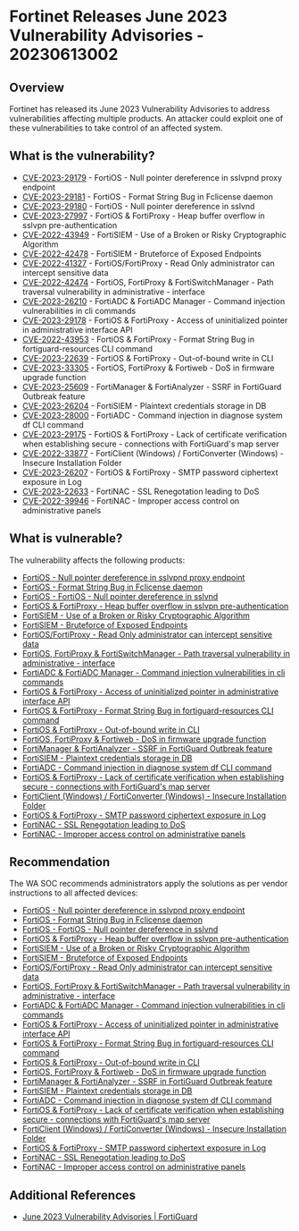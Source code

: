 # Fortinet Releases June 2023 Vulnerability Advisories - 20230613002

## Overview

Fortinet has released its June 2023 Vulnerability Advisories to address vulnerabilities affecting multiple products. An attacker could exploit one of these vulnerabilities to take control of an affected system.

## What is the vulnerability?

- [CVE-2023-29179](https://cve.mitre.org/cgi-bin/cvename.cgi?name=CVE-2023-29179) - FortiOS - Null pointer dereference in sslvpnd proxy endpoint
- [CVE-2023-29181](https://cve.mitre.org/cgi-bin/cvename.cgi?name=CVE-2023-29181) - FortiOS - Format String Bug in Fclicense daemon
- [CVE-2023-29180](https://cve.mitre.org/cgi-bin/cvename.cgi?name=CVE-2023-29180) - FortiOS - Null pointer dereference in sslvnd
- [CVE-2023-27997](https://cve.mitre.org/cgi-bin/cvename.cgi?name=CVE-2023-27997) - FortiOS & FortiProxy - Heap buffer overflow in sslvpn pre-authentication
- [CVE-2022-43949](https://cve.mitre.org/cgi-bin/cvename.cgi?name=CVE-2022-43949) - FortiSIEM - Use of a Broken or Risky Cryptographic Algorithm
- [CVE-2022-42478](https://cve.mitre.org/cgi-bin/cvename.cgi?name=CVE-2022-42478) - FortiSIEM - Bruteforce of Exposed Endpoints
- [CVE-2022-41327](https://cve.mitre.org/cgi-bin/cvename.cgi?name=CVE-2022-41327) - FortiOS/FortiProxy - Read Only administrator can intercept sensitive data
- [CVE-2022-42474](https://cve.mitre.org/cgi-bin/cvename.cgi?name=CVE-2022-42474) - FortiOS, FortiProxy & FortiSwitchManager - Path traversal vulnerability in administrative - interface
- [CVE-2023-26210](https://cve.mitre.org/cgi-bin/cvename.cgi?name=CVE-2023-26210) - FortiADC & FortiADC Manager - Command injection vulnerabilities in cli commands
- [CVE-2023-29178](https://cve.mitre.org/cgi-bin/cvename.cgi?name=CVE-2023-29178) - FortiOS & FortiProxy - Access of uninitialized pointer in administrative interface API
- [CVE-2022-43953](https://cve.mitre.org/cgi-bin/cvename.cgi?name=CVE-2022-43953) - FortiOS & FortiProxy - Format String Bug in fortiguard-resources CLI command
- [CVE-2023-22639](https://cve.mitre.org/cgi-bin/cvename.cgi?name=CVE-2023-22639) - FortiOS & FortiProxy - Out-of-bound write in CLI
- [CVE-2023-33305](https://cve.mitre.org/cgi-bin/cvename.cgi?name=CVE-2023-33305) - FortiOS, FortiProxy & Fortiweb - DoS in firmware upgrade function
- [CVE-2023-25609](https://cve.mitre.org/cgi-bin/cvename.cgi?name=CVE-2023-25609) - FortiManager & FortiAnalyzer - SSRF in FortiGuard Outbreak feature
- [CVE-2023-26204](https://cve.mitre.org/cgi-bin/cvename.cgi?name=CVE-2023-26204) - FortiSIEM - Plaintext credentials storage in DB
- [CVE-2023-28000](https://cve.mitre.org/cgi-bin/cvename.cgi?name=CVE-2023-28000) - FortiADC - Command injection in diagnose system df CLI command
- [CVE-2023-29175](https://cve.mitre.org/cgi-bin/cvename.cgi?name=CVE-2023-29175) - FortiOS & FortiProxy - Lack of certificate verification when establishing secure - connections with FortiGuard's map server
- [CVE-2022-33877](https://cve.mitre.org/cgi-bin/cvename.cgi?name=CVE-2022-33877) - FortiClient (Windows) / FortiConverter (Windows) - Insecure Installation Folder
- [CVE-2023-26207](https://cve.mitre.org/cgi-bin/cvename.cgi?name=CVE-2023-26207) - FortiOS & FortiProxy - SMTP password ciphertext exposure in Log
- [CVE-2023-22633](https://cve.mitre.org/cgi-bin/cvename.cgi?name=CVE-2023-22633) - FortiNAC - SSL Renegotation leading to DoS
- [CVE-2022-39946](https://cve.mitre.org/cgi-bin/cvename.cgi?name=CVE-2022-39946) - FortiNAC - Improper access control on administrative panels

## What is vulnerable?

The vulnerability affects the following products:

- [FortiOS - Null pointer dereference in sslvpnd proxy endpoint](https://www.fortiguard.com/psirt/FG-IR-23-125)
- [FortiOS - Format String Bug in Fclicense daemon](https://www.fortiguard.com/psirt/FG-IR-23-119)
- [FortiOS - FortiOS - Null pointer dereference in sslvnd](https://www.fortiguard.com/psirt/FG-IR-23-111)
- [FortiOS & FortiProxy - Heap buffer overflow in sslvpn pre-authentication](https://www.fortiguard.com/psirt/FG-IR-23-097)
- [FortiSIEM - Use of a Broken or Risky Cryptographic Algorithm](https://www.fortiguard.com/psirt/FG-IR-22-259)
- [FortiSIEM - Bruteforce of Exposed Endpoints](https://www.fortiguard.com/psirt/FG-IR-22-258)
- [FortiOS/FortiProxy - Read Only administrator can intercept sensitive data](https://www.fortiguard.com/psirt/FG-IR-22-380)
- [FortiOS, FortiProxy & FortiSwitchManager - Path traversal vulnerability in administrative - interface](https://www.fortiguard.com/psirt/FG-IR-22-393)
- [FortiADC & FortiADC Manager - Command injection vulnerabilities in cli commands](https://www.fortiguard.com/psirt/FG-IR-23-076)
- [FortiOS & FortiProxy - Access of uninitialized pointer in administrative interface API](https://www.fortiguard.com/psirt/FG-IR-23-095)
- [FortiOS & FortiProxy - Format String Bug in fortiguard-resources CLI command](https://www.fortiguard.com/psirt/FG-IR-22-463)
- [FortiOS & FortiProxy - Out-of-bound write in CLI](https://www.fortiguard.com/psirt/FG-IR-22-494)
- [FortiOS, FortiProxy & Fortiweb - DoS in firmware upgrade function](https://www.fortiguard.com/psirt/FG-IR-22-375)
- [FortiManager & FortiAnalyzer - SSRF in FortiGuard Outbreak feature](https://www.fortiguard.com/psirt/FG-IR-22-493)
- [FortiSIEM - Plaintext credentials storage in DB](https://www.fortiguard.com/psirt/FG-IR-21-141)
- [FortiADC - Command injection in diagnose system df CLI command](https://www.fortiguard.com/psirt/FG-IR-23-107)
- [FortiOS & FortiProxy - Lack of certificate verification when establishing secure - connections with FortiGuard's map server](https://www.fortiguard.com/psirt/FG-IR-22-468)
- [FortiClient (Windows) / FortiConverter (Windows) - Insecure Installation Folder](https://www.fortiguard.com/psirt/FG-IR-22-229)
- [FortiOS & FortiProxy - SMTP password ciphertext exposure in Log](https://www.fortiguard.com/psirt/FG-IR-22-455)
- [FortiNAC - SSL Renegotation leading to DoS](https://www.fortiguard.com/psirt/FG-IR-22-521)
- [FortiNAC - Improper access control on administrative panels](https://www.fortiguard.com/psirt/FG-IR-22-332)

## Recommendation

The WA SOC recommends administrators apply the solutions as per vendor instructions to all affected devices:

- [FortiOS - Null pointer dereference in sslvpnd proxy endpoint](https://www.fortiguard.com/psirt/FG-IR-23-125)
- [FortiOS - Format String Bug in Fclicense daemon](https://www.fortiguard.com/psirt/FG-IR-23-119)
- [FortiOS - FortiOS - Null pointer dereference in sslvnd](https://www.fortiguard.com/psirt/FG-IR-23-111)
- [FortiOS & FortiProxy - Heap buffer overflow in sslvpn pre-authentication](https://www.fortiguard.com/psirt/FG-IR-23-097)
- [FortiSIEM - Use of a Broken or Risky Cryptographic Algorithm](https://www.fortiguard.com/psirt/FG-IR-22-259)
- [FortiSIEM - Bruteforce of Exposed Endpoints](https://www.fortiguard.com/psirt/FG-IR-22-258)
- [FortiOS/FortiProxy - Read Only administrator can intercept sensitive data](https://www.fortiguard.com/psirt/FG-IR-22-380)
- [FortiOS, FortiProxy & FortiSwitchManager - Path traversal vulnerability in administrative - interface](https://www.fortiguard.com/psirt/FG-IR-22-393)
- [FortiADC & FortiADC Manager - Command injection vulnerabilities in cli commands](https://www.fortiguard.com/psirt/FG-IR-23-076)
- [FortiOS & FortiProxy - Access of uninitialized pointer in administrative interface API](https://www.fortiguard.com/psirt/FG-IR-23-095)
- [FortiOS & FortiProxy - Format String Bug in fortiguard-resources CLI command](https://www.fortiguard.com/psirt/FG-IR-22-463)
- [FortiOS & FortiProxy - Out-of-bound write in CLI](https://www.fortiguard.com/psirt/FG-IR-22-494)
- [FortiOS, FortiProxy & Fortiweb - DoS in firmware upgrade function](https://www.fortiguard.com/psirt/FG-IR-22-375)
- [FortiManager & FortiAnalyzer - SSRF in FortiGuard Outbreak feature](https://www.fortiguard.com/psirt/FG-IR-22-493)
- [FortiSIEM - Plaintext credentials storage in DB](https://www.fortiguard.com/psirt/FG-IR-21-141)
- [FortiADC - Command injection in diagnose system df CLI command](https://www.fortiguard.com/psirt/FG-IR-23-107)
- [FortiOS & FortiProxy - Lack of certificate verification when establishing secure - connections with FortiGuard's map server](https://www.fortiguard.com/psirt/FG-IR-22-468)
- [FortiClient (Windows) / FortiConverter (Windows) - Insecure Installation Folder](https://www.fortiguard.com/psirt/FG-IR-22-229)
- [FortiOS & FortiProxy - SMTP password ciphertext exposure in Log](https://www.fortiguard.com/psirt/FG-IR-22-455)
- [FortiNAC - SSL Renegotation leading to DoS](https://www.fortiguard.com/psirt/FG-IR-22-521)
- [FortiNAC - Improper access control on administrative panels](https://www.fortiguard.com/psirt/FG-IR-22-332)

## Additional References

- [June 2023 Vulnerability Advisories | FortiGuard](https://www.fortiguard.com/psirt-monthly-advisory/june-2023-vulnerability-advisories)
